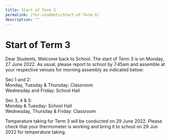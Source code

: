 ```yaml
---
title: Start of Term 3
permalink: /for-students/Start-of-Term-3/
description: ""
---
```

Start of Term 3
===============

Dear Students, Welcome back to School. The start of Term 3 is on Monday, 27 June 2022. As usual, please report to school by 7.45am and assemble at your respective venues for morning assembly as indicated below:

  

Sec 1 and 2: <br>Monday, Tuesday & Thursday: Classroom <br> 
Wednesday and Friday: School Hall

  

Sec 3, 4 & 5: <br>
Monday & Tuesday: School Hall <br>
Wednesday, Thursday & Friday: Classroom

  

Temperature taking for Term 3 will be conducted on 29 June 2022. Please check that your thermometer is working and bring it to school on 29 Jun 2022 for temperature taking.